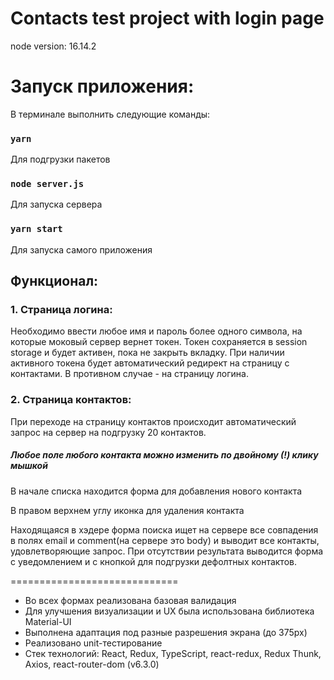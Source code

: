# Contacts test project with login page

node version: 16.14.2

# Запуск приложения:

В терминале выполнить следующие команды:
### `yarn`
Для подгрузки пакетов
### `node server.js`
Для запуска  сервера
### `yarn start`
Для запуска самого приложения

## Функционал:

### 1. Страница логина:
Необходимо ввести любое имя и пароль более одного символа, на которые моковый сервер вернет токен. Токен сохраняется в session storage и будет активен, пока не закрыть вкладку. При наличии активного токена будет автоматический редирект на страницу с контактами. В противном случае - на страницу логина.
### 2. Страница контактов:
При переходе на страницу контактов происходит автоматический запрос на сервер на подгрузку 20 контактов.

##### Любое поле любого контакта можно изменить по **_двойному_** (!) **_клику мышкой_**

В начале списка находится форма для добавления нового контакта

В правом верхнем углу иконка для удаления контакта

Находящаяся в хэдере форма поиска ищет на сервере все совпадения в полях email и comment(на сервере это body) и выводит все контакты, удовлетворяющие запрос. При отсутствии результата выводится форма с уведомлением и с кнопкой для подгрузки дефолтных контактов.

=============================
* Во всех формах реализована базовая валидация
* Для улучшения визуализации и UX была использована библиотека Material-UI
* Выполнена адаптация под разные разрешения экрана (до 375px)
* Реализовано unit-тестирование
* Стек технологий: React, Redux, TypeScript, react-redux, Redux Thunk, Axios, react-router-dom (v6.3.0)





